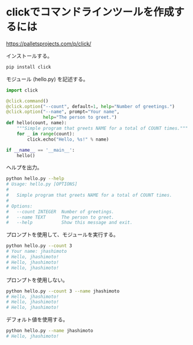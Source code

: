 # clickでコマンドラインツールを作成するには

https://palletsprojects.com/p/click/

インストールする。

```bash
pip install click
```

モジュール (hello.py) を記述する。

```python
import click

@click.command()
@click.option("--count", default=1, help="Number of greetings.")
@click.option("--name", prompt="Your name",
              help="The person to greet.")
def hello(count, name):
    """Simple program that greets NAME for a total of COUNT times."""
    for _ in range(count):
        click.echo("Hello, %s!" % name)

if __name__ == '__main__':
    hello()
```

ヘルプを出力。

```bash
python hello.py --help
# Usage: hello.py [OPTIONS]
# 
#   Simple program that greets NAME for a total of COUNT times.
# 
# Options:
#   --count INTEGER  Number of greetings.
#   --name TEXT      The person to greet.
#   --help           Show this message and exit.
```

プロンプトを使用して、モジュールを実行する。

```bash
python hello.py --count 3
# Your name: jhashimoto
# Hello, jhashimoto!
# Hello, jhashimoto!
# Hello, jhashimoto!
```

プロンプトを使用しない。

```bash
python hello.py --count 3 --name jhashimoto
# Hello, jhashimoto!
# Hello, jhashimoto!
# Hello, jhashimoto!
```

デフォルト値を使用する。

```bash
python hello.py --name jhashimoto
# Hello, jhashimoto!
```

